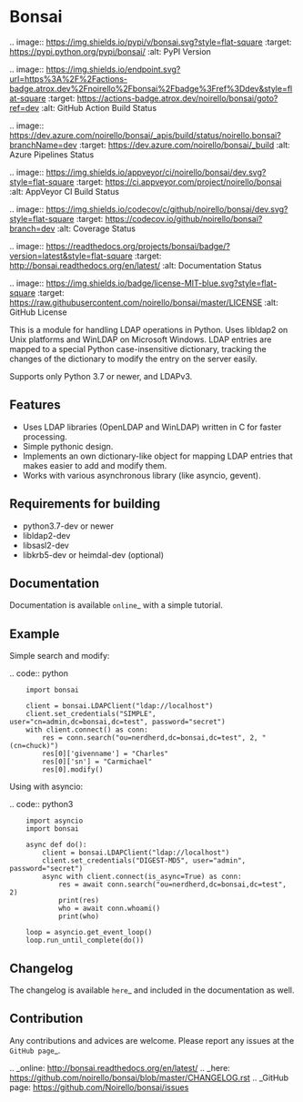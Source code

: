Bonsai
======

.. image:: https://img.shields.io/pypi/v/bonsai.svg?style=flat-square
    :target: https://pypi.python.org/pypi/bonsai/
    :alt: PyPI Version

.. image:: https://img.shields.io/endpoint.svg?url=https%3A%2F%2Factions-badge.atrox.dev%2Fnoirello%2Fbonsai%2Fbadge%3Fref%3Ddev&style=flat-square
    :target: https://actions-badge.atrox.dev/noirello/bonsai/goto?ref=dev
    :alt: GitHub Action Build Status

.. image:: https://dev.azure.com/noirello/bonsai/_apis/build/status/noirello.bonsai?branchName=dev
    :target: https://dev.azure.com/noirello/bonsai/_build
    :alt: Azure Pipelines Status

.. image:: https://img.shields.io/appveyor/ci/noirello/bonsai/dev.svg?style=flat-square
    :target: https://ci.appveyor.com/project/noirello/bonsai
    :alt: AppVeyor CI Build Status

.. image:: https://img.shields.io/codecov/c/github/noirello/bonsai/dev.svg?style=flat-square
    :target: https://codecov.io/github/noirello/bonsai?branch=dev
    :alt: Coverage Status

.. image:: https://readthedocs.org/projects/bonsai/badge/?version=latest&style=flat-square
    :target: http://bonsai.readthedocs.org/en/latest/
    :alt: Documentation Status

.. image:: https://img.shields.io/badge/license-MIT-blue.svg?style=flat-square
    :target: https://raw.githubusercontent.com/noirello/bonsai/master/LICENSE
    :alt: GitHub License

This is a module for handling LDAP operations in Python. Uses libldap2 on Unix platforms and
WinLDAP on Microsoft Windows. LDAP entries are mapped to a special Python case-insensitive
dictionary, tracking the changes of the dictionary to modify the entry on the server easily.

Supports only Python 3.7 or newer, and LDAPv3.

Features
--------

-  Uses LDAP libraries (OpenLDAP and WinLDAP) written in C for faster
   processing.
-  Simple pythonic design.
-  Implements an own dictionary-like object for mapping LDAP entries
   that makes easier to add and modify them.
-  Works with various asynchronous library (like asyncio, gevent).

Requirements for building
-------------------------

-  python3.7-dev or newer
-  libldap2-dev
-  libsasl2-dev
-  libkrb5-dev or heimdal-dev (optional)

Documentation
-------------

Documentation is available `online`_ with a simple tutorial.

Example
-------

Simple search and modify:

.. code:: python

        import bonsai

        client = bonsai.LDAPClient("ldap://localhost")
        client.set_credentials("SIMPLE", user="cn=admin,dc=bonsai,dc=test", password="secret")
        with client.connect() as conn:
            res = conn.search("ou=nerdherd,dc=bonsai,dc=test", 2, "(cn=chuck)")
            res[0]['givenname'] = "Charles"
            res[0]['sn'] = "Carmichael"
            res[0].modify()

Using with asyncio:

.. code:: python3

        import asyncio
        import bonsai

        async def do():
            client = bonsai.LDAPClient("ldap://localhost")
            client.set_credentials("DIGEST-MD5", user="admin", password="secret")
            async with client.connect(is_async=True) as conn:
                res = await conn.search("ou=nerdherd,dc=bonsai,dc=test", 2)
                print(res)
                who = await conn.whoami()
                print(who)

        loop = asyncio.get_event_loop()
        loop.run_until_complete(do())

Changelog
---------

The changelog is available `here`_ and included in the documentation as well.

Contribution
------------

Any contributions and advices are welcome. Please report any issues at
the `GitHub page`_.

.. _online: http://bonsai.readthedocs.org/en/latest/
.. _here: https://github.com/noirello/bonsai/blob/master/CHANGELOG.rst
.. _GitHub page: https://github.com/Noirello/bonsai/issues
